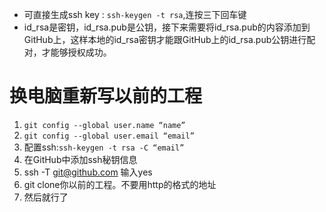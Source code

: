 - 可直接生成ssh key  : `ssh-keygen -t rsa`,连按三下回车键
- id_rsa是密钥，id_rsa.pub是公钥，接下来需要将id_rsa.pub的内容添加到GitHub上，这样本地的id_rsa密钥才能跟GitHub上的id_rsa.pub公钥进行配对，才能够授权成功。

# 换电脑重新写以前的工程

1. `git config --global user.name “name”`
2. `git config --global user.email “email”`
3. 配置ssh:`ssh-keygen -t rsa -C “email”`
4. 在GitHub中添加ssh秘钥信息
5. ssh -T git@github.com 输入yes
6. git clone你以前的工程。不要用http的格式的地址
7. 然后就行了